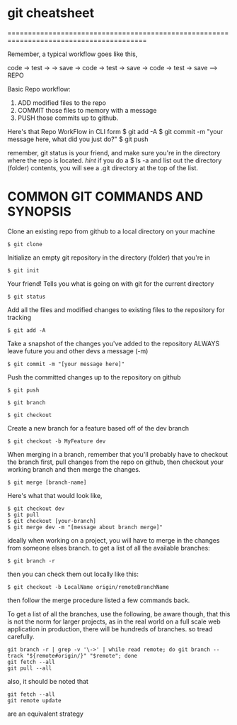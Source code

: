 # git cheatsheet
========================================================================================

Remember, a typical workflow goes like this, 

code -> test -> -> save -> code -> test -> save -> code -> test -> save --> REPO

Basic Repo workflow:
1) ADD modified files to the repo
2) COMMIT those files to memory with a message
3) PUSH those commits up to github.

Here's that Repo WorkFlow in CLI form
	$ git add -A
	$ git commit -m "your message here, what did you just do?"
	$ git push

remember, git status is your friend, and make sure you're in the directory where the repo is located. 
*hint* if you do a 
	$ ls -a
and list out the directory (folder) contents, you will see a 
	.git
directory at the top of the list.


COMMON GIT COMMANDS AND SYNOPSIS
=================================


Clone an existing repo from github to a local directory on your machine

	$ git clone

Initialize an empty git repository in the directory (folder) that you're in

	$ git init

Your friend! Tells you what is going on with git for the current directory

	$ git status

Add all the files and modified changes to existing files to the repository for tracking

	$ git add -A

Take a snapshot of the changes you've added to the repository
ALWAYS leave future you and other devs a message (-m)

	$ git commit -m "[your message here]"

Push the committed changes up to the repository on github

	$ git push

	$ git branch

	$ git checkout

Create a new branch for a feature based off of the dev branch

	$ git checkout -b MyFeature dev


When merging in a branch, remember that you'll probably have to checkout the branch first, pull changes from the repo on github, then checkout your working branch and then merge the changes. 

	$ git merge [branch-name]

Here's what that would look like, 
	
	$ git checkout dev
	$ git pull
	$ git checkout [your-branch]
	$ git merge dev -m "[message about branch merge]"


ideally when working on a project, you will have to merge in the changes from someone elses branch. 
to get a list of all the available branches:

	$ git branch -r

then you can check them out locally like this:

	$ git checkout -b LocalName origin/remoteBranchName

then follow the merge procedure listed a few commands back.


To get a list of all the branches, use the following, be aware though, that this is not the norm for larger projects, as in the real world on a full scale web application in production, there will be hundreds of branches. so tread carefully. 

	git branch -r | grep -v '\->' | while read remote; do git branch --track "${remote#origin/}" "$remote"; done
	git fetch --all
	git pull --all

also, it should be noted that
	
	git fetch --all
	git remote update

are an equivalent strategy
